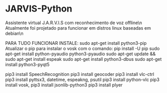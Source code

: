 # JARVIS-Python
Assistente virtual J.A.R.V.I.S com reconhecimento de voz offline\n
Atualmente foi projetado para funcionar em distros linux baseadas em debian\n

 PARA TUDO FUNCIONAR INSTALE:
 sudo apt-get install python3-pip
 Atualizar o pip para instalar o vosk com o comando: pip install -U pip
 sudo apt-get install python-pyaudio python3-pyaudio
 sudo apt-get update && sudo apt-get install espeak
 sudo apt-get install python3-dbus
 sudo apt-get install python3-pyqt5

 pip3 install SpeechRecognition
 pip3 install geocoder
 pip3 install vlc-ctrl
 pip3 install pyttsx3, datetime, espeakng, psutil
 pip3 install python-vlc 
 pip3 install vosk, pip3 install jsonlib-python3
 pip3 install plyer
